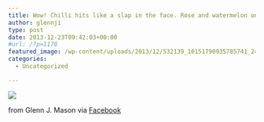 ```yaml
---
title: Wow! Chilli hits like a slap in the face. Rose and watermelon on a sturdy Blonde base.
author: glennji
type: post
date: 2013-12-23T09:42:03+00:00
#url: /?p=1178
featured_image: /wp-content/uploads/2013/12/532139_10151790935785741_244052577_n.jpg
categories:
  - Uncategorized

---
```

<div>
  <img src='/wp-content/uploads/2013/12/532139_10151790935785741_244052577_n.jpg' style='max-width:600px;' /></p> 
  
  <div>
    from Glenn J. Mason via <a href="https://www.facebook.com/photo.php?fbid=10151790935785741&#038;set=a.10151044406245741.427407.551785740&#038;type=1">Facebook</a>
  </div>
</div>
